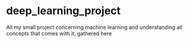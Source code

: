 # deep_learning_project
All my small project concerning machine learning and understanding all concepts that comes with it, gathered here
